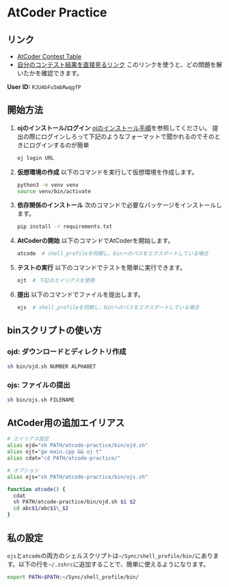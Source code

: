 # AtCoder Practice

## リンク
- [AtCoder Contest Table](https://kenkoooo.com/atcoder/#/table/)
- [自分のコンテスト結果を直接見るリンク](https://kenkoooo.com/atcoder/#/table/RJU4bFu5mbRwqgfP)
このリンクを使うと、どの問題を解いたかを確認できます。

**User ID:**
`RJU4bFu5mbRwqgfP`

## 開始方法

1. **ojのインストール/ログイン**
   [ojのインストール手順](https://github.com/online-judge-tools/oj/blob/master/README.ja.md)を参照してください。
   提出の際にログインしろって下記のようなフォーマットで聞かれるのでそのときにログインするのが簡単
   ```sh
   oj login URL
   ```

2. **仮想環境の作成**
   以下のコマンドを実行して仮想環境を作成します。
   ```sh
   python3 -m venv venv
   source venv/bin/activate
   ```

3. **依存関係のインストール**
   次のコマンドで必要なパッケージをインストールします。
   ```sh
   pip install -r requirements.txt
   ```

4. **AtCoderの開始**
   以下のコマンドでAtCoderを開始します。
   ```sh
   atcode  # shell_profileを同期し、binへのパスをエクスポートしている場合
   ```

5. **テストの実行**
   以下のコマンドでテストを簡単に実行できます。
   ```sh
   ojt  # 下記のエイリアスを使用
   ```

6. **提出**
   以下のコマンドでファイルを提出します。
   ```sh
   ojs  # shell_profileを同期し、binへのパスをエクスポートしている場合
   ```

## binスクリプトの使い方

### ojd: ダウンロードとディレクトリ作成
```sh
sh bin/ojd.sh NUMBER ALPHABET
```

### ojs: ファイルの提出
```sh
sh bin/ojs.sh FILENAME
```

## AtCoder用の追加エイリアス
```sh
# エイリアス設定
alias ojd="sh PATH/atcode-practice/bin/ojd.sh"
alias ojt="gw main.cpp && oj t"
alias cdat="cd PATH/atcode-practice/"

# オプション
alias ojs="sh PATH/atcode-practice/bin/ojs.sh"

function atcode() {
  cdat
  sh PATH/atcode-practice/bin/ojd.sh $1 $2
  cd abc$1/abc$1\_$2
}
```

## 私の設定
`ojs`と`atcode`の両方のシェルスクリプトは`~/Sync/shell_profile/bin/`にあります。以下の行を`~/.zshrc`に追加することで、簡単に使えるようになります。
```sh
export PATH=$PATH:~/Sync/shell_profile/bin/
```

